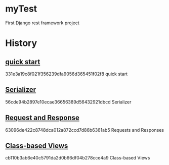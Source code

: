 # myTest
First Django rest framework project

# History
## [quick start](http://www.django-rest-framework.org/tutorial/quickstart/)
331e3a19c8f021f356239dfa9056d365451f02f8 quick start
## [Serializer](http://www.django-rest-framework.org/tutorial/1-serialization/)
56cde94b2897e10ecae36656389d56432921dbcd Serializer
## [Request and Response](http://www.django-rest-framework.org/tutorial/2-requests-and-responses/)
63096de422c8748dca012a872ccd7d86b6361ab5 Requests and Responses
## [Class-based Views](http://www.django-rest-framework.org/tutorial/3-class-based-views/)
cb110b3ab6e40c5791da2d0b66df04b278cce4a9 Class-based Views

